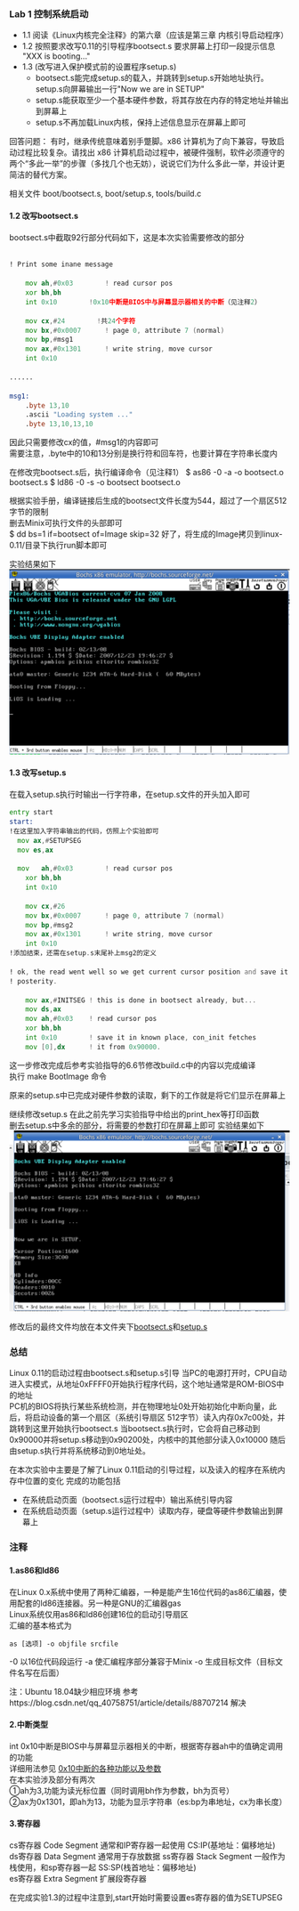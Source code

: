### Lab 1 控制系统启动
- 1.1 阅读《Linux内核完全注释》的第六章（应该是第三章 内核引导启动程序）
- 1.2 按照要求改写0.11的引导程序bootsect.s
  要求屏幕上打印一段提示信息 "XXX is booting..."
- 1.3 (改写进入保护模式前的设置程序setup.s)
  - bootsect.s能完成setup.s的载入，并跳转到setup.s开始地址执行。setup.s向屏幕输出一行"Now we are in SETUP"
  - setup.s能获取至少一个基本硬件参数，将其存放在内存的特定地址并输出到屏幕上
  - setup.s不再加载Linux内核，保持上述信息显示在屏幕上即可

回答问题：
有时，继承传统意味着别手蹩脚。x86 计算机为了向下兼容，导致启动过程比较复杂。请找出 x86 计算机启动过程中，被硬件强制，软件必须遵守的两个“多此一举”的步骤（多找几个也无妨），说说它们为什么多此一举，并设计更简洁的替代方案。

相关文件
boot/bootsect.s, boot/setup.s, tools/build.c

#### 1.2 改写bootsect.s
bootsect.s中截取92行部分代码如下，这是本次实验需要修改的部分
```asm

! Print some inane message

	mov	ah,#0x03		! read cursor pos
	xor	bh,bh
	int	0x10        !0x10中断是BIOS中与屏幕显示器相关的中断（见注释2）
	
	mov	cx,#24        !共24个字符
	mov	bx,#0x0007		! page 0, attribute 7 (normal)
	mov	bp,#msg1
	mov	ax,#0x1301		! write string, move cursor
	int	0x10

......

msg1:
	.byte 13,10
	.ascii "Loading system ..."
	.byte 13,10,13,10

```
因此只需要修改cx的值，#msg1的内容即可  
需要注意，.byte中的10和13分别是换行符和回车符，也要计算在字符串长度内  

在修改完bootsect.s后，执行编译命令（见注释1）
\$ as86 -0 -a -o bootsect.o bootsect.s
\$ ld86 -0 -s -o bootsect bootsect.o

根据实验手册，编译链接后生成的bootsect文件长度为544，超过了一个扇区512字节的限制  
删去Minix可执行文件的头部即可  
\$ dd bs=1 if=bootsect of=Image skip=32 
好了，将生成的Image拷贝到linux-0.11/目录下执行run脚本即可  

实验结果如下
![图片](./lab1-2.png)


#### 1.3 改写setup.s
在载入setup.s执行时输出一行字符串，在setup.s文件的开头加入即可
```asm
entry start
start:
!在这里加入字符串输出的代码，仿照上个实验即可
  mov ax,#SETUPSEG
  mov es,ax

  mov	ah,#0x03		! read cursor pos
	xor	bh,bh
	int	0x10
	
	mov	cx,#26
	mov	bx,#0x0007		! page 0, attribute 7 (normal)
	mov	bp,#msg2
	mov	ax,#0x1301		! write string, move cursor
	int	0x10
!添加结束，还需在setup.s末尾补上msg2的定义

! ok, the read went well so we get current cursor position and save it for
! posterity.

	mov	ax,#INITSEG	! this is done in bootsect already, but...
	mov	ds,ax
	mov	ah,#0x03	! read cursor pos
	xor	bh,bh
	int	0x10		! save it in known place, con_init fetches
	mov	[0],dx		! it from 0x90000.
```

这一步修改完成后参考实验指导的6.6节修改build.c中的内容以完成编译  
执行  make BootImage 命令

原来的setup.s中已完成对硬件参数的读取，剩下的工作就是将它们显示在屏幕上

继续修改setup.s
在此之前先学习实验指导中给出的print_hex等打印函数  
删去setup.s中多余的部分，将需要的参数打印在屏幕上即可
实验结果如下
![图片](./lab1-3.png)


修改后的最终文件均放在本文件夹下[bootsect.s](./bootsect.s)和[setup.s](./setup.s)


### 总结
Linux 0.11的启动过程由bootsect.s和setup.s引导
当PC的电源打开时，CPU自动进入实模式，从地址0xFFFF0开始执行程序代码，这个地址通常是ROM-BIOS中的地址  
PC机的BIOS将执行某些系统检测，并在物理地址0处开始初始化中断向量，此后，将启动设备的第一个扇区（系统引导扇区 512字节）读入内存0x7c00处，并跳转到这里开始执行bootsect.s
当bootsect.s执行时，它会将自己移动到0x90000并将setup.s移动到0x90200处，内核中的其他部分读入0x10000
随后由setup.s执行并将系统移动到0地址处。

在本次实验中主要是了解了Linux 0.11启动的引导过程，以及读入的程序在系统内存中位置的变化
完成的功能包括
- 在系统启动页面（bootsect.s运行过程中）输出系统引导内容
- 在系统启动页面（setup.s运行过程中）读取内存，硬盘等硬件参数输出到屏幕上

### 注释
#### 1.as86和ld86
在Linux 0.x系统中使用了两种汇编器，一种是能产生16位代码的as86汇编器，使用配套的ld86连接器。另一种是GNU的汇编器gas  
Linux系统仅用as86和ld86创建16位的启动引导扇区  
汇编的基本格式为
```
as [选项] -o objfile srcfile
```
-0 以16位代码段运行
-a 使汇编程序部分兼容于Minix
-o 生成目标文件（目标文件名写在后面）

注：Ubuntu 18.04缺少相应环境 参考https://blog.csdn.net/qq_40758751/article/details/88707214 解决

#### 2.中断类型
int 0x10中断是BIOS中与屏幕显示器相关的中断，根据寄存器ah中的值确定调用的功能  
详细用法参见 [0x10中断的各种功能以及参数](https://blog.csdn.net/qq_40169767/article/details/101511805)  
在本实验涉及部分有两次  
①ah为3,功能为读光标位置（同时调用bh作为参数，bh为页号）  
②ax为0x1301，即ah为13，功能为显示字符串（es:bp为串地址，cx为串长度）


#### 3.寄存器
cs寄存器 Code Segment 通常和IP寄存器一起使用 CS:IP(基地址：偏移地址)  
ds寄存器 Data Segment 通常用于存放数据
ss寄存器 Stack Segment 一般作为栈使用，和sp寄存器一起 SS:SP(栈首地址：偏移地址)   
es寄存器 Extra Segment 扩展段寄存器 

在完成实验1.3的过程中注意到,start开始时需要设置es寄存器的值为SETUPSEG